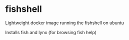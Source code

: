 # fishshell

Lightweight docker image running the fishshell on ubuntu

Installs fish and lynx (for browsing fish help)
